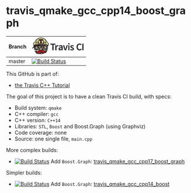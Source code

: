 # travis_qmake_gcc_cpp14_boost_graph

Branch|[![Travis CI logo](TravisCI.png)](https://travis-ci.org)
---|---
master|[![Build Status](https://travis-ci.org/richelbilderbeek/travis_qmake_gcc_cpp14_boost_graph.svg?branch=master)](https://travis-ci.org/richelbilderbeek/travis_qmake_gcc_cpp14_boost_graph)

This GitHub is part of:

 * [the Travis C++ Tutorial](https://github.com/richelbilderbeek/travis_cpp_tutorial)

The goal of this project is to have a clean Travis CI build, with specs:
 * Build system: `qmake`
 * C++ compiler: `gcc`
 * C++ version: `C++14`
 * Libraries: `STL`, `Boost` and Boost.Graph (using Graphviz)
 * Code coverage: none
 * Source: one single file, `main.cpp`

More complex builds:
 * [![Build Status](https://travis-ci.org/richelbilderbeek/travis_qmake_gcc_cpp17_boost_graph.svg?branch=master)](https://travis-ci.org/richelbilderbeek/travis_qmake_gcc_cpp17_boost_graph) Add `Boost.Graph`: [travis_qmake_gcc_cpp17_boost_graph](https://www.github.com/richelbilderbeek/travis_qmake_gcc_cpp17_boost_graph)

Simpler builds:
 * [![Build Status](https://travis-ci.org/richelbilderbeek/travis_qmake_gcc_cpp14_boost.svg?branch=master)](https://travis-ci.org/richelbilderbeek/travis_qmake_gcc_cpp14_boost) Add `Boost.Graph`: [travis_qmake_gcc_cpp14_boost](https://www.github.com/richelbilderbeek/travis_qmake_gcc_cpp14_boost)
